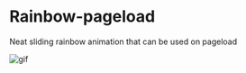 # Rainbow-pageload
Neat sliding rainbow animation that can be used on pageload

![gif](https://i.imgur.com/qZru0UQ.gif)
